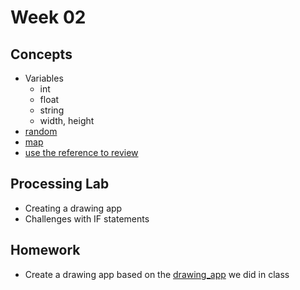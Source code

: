 # Week 02

## Concepts

+ Variables
	+ int
	+ float
	+ string
	+ width, height
+ [random](https://processing.org/reference/random_.html)
+ [map](https://processing.org/reference/map_.html)
+ [use the reference to review](https://processing.org/reference/)

## Processing Lab

+ Creating a drawing app
+ Challenges with IF statements

## Homework

+ Create a drawing app based on the [drawing_app](https://github.com/entertainmenttechnology/Earle-MTEC2280-Fall2017/tree/master/week02/processing_demos/drawing_app) we did in class